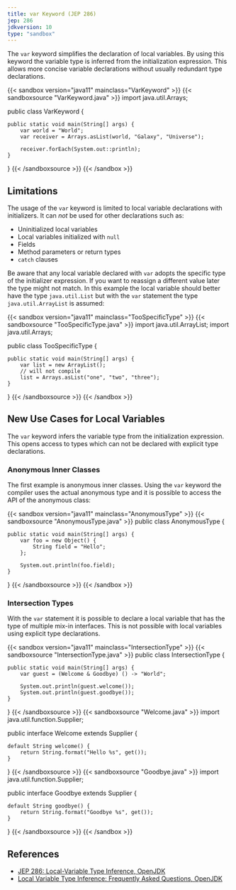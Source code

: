 ```yaml
---
title: var Keyword (JEP 286)
jep: 286
jdkversion: 10
type: "sandbox"
---
```


The `var` keyword simplifies the declaration of local variables. By using this
keyword the variable type is inferred from the initialization expression. This
allows more concise variable declarations without usually redundant type
declarations.

{{< sandbox version="java11" mainclass="VarKeyword" >}}
{{< sandboxsource "VarKeyword.java" >}}
import java.util.Arrays;

public class VarKeyword {

    public static void main(String[] args) {
        var world = "World";
        var receiver = Arrays.asList(world, "Galaxy", "Universe");

        receiver.forEach(System.out::println);
    }

}
{{< /sandboxsource >}}
{{< /sandbox >}}

## Limitations

The usage of the `var` keyword is limited to local variable declarations with
initializers. It can *not* be used for other declarations such as:

* Uninitialized local variables
* Local variables initialized with `null`
* Fields
* Method parameters or return types
* `catch` clauses

Be aware that any local variable declared with `var` adopts the specific type of
the initializer expression. If you want to reassign a different value later the
type might not match. In this example the local variable should better have the
type `java.util.List` but with the `var` statement the type `java.util.ArrayList` is
assumed:

{{< sandbox version="java11" mainclass="TooSpecificType" >}}
{{< sandboxsource "TooSpecificType.java" >}}
import java.util.ArrayList;
import java.util.Arrays;

public class TooSpecificType {

    public static void main(String[] args) {
        var list = new ArrayList();
        // will not compile
        list = Arrays.asList("one", "two", "three");
    }

}
{{< /sandboxsource >}}
{{< /sandbox >}}

## New Use Cases for Local Variables

The `var` keyword infers the variable type from the initialization expression.
This opens access to types which can not be declared with explicit type
declarations.

### Anonymous Inner Classes

The first example is anonymous inner classes. Using the `var` keyword the
compiler uses the actual anonymous type and it is possible to access the API
of the anonymous class:

{{< sandbox version="java11" mainclass="AnonymousType" >}}
{{< sandboxsource "AnonymousType.java" >}}
public class AnonymousType {

    public static void main(String[] args) {
        var foo = new Object() {
            String field = "Hello";
        };

        System.out.println(foo.field);
    }

}
{{< /sandboxsource >}}
{{< /sandbox >}}

### Intersection Types

With the `var` statement it is possible to declare a local variable that has the
type of multiple mix-in interfaces. This is not possible with local variables
using explicit type declarations.

{{< sandbox version="java11" mainclass="IntersectionType" >}}
{{< sandboxsource "IntersectionType.java" >}}
public class IntersectionType {

    public static void main(String[] args) {
        var guest = (Welcome & Goodbye) () -> "World";

        System.out.println(guest.welcome());
        System.out.println(guest.goodbye());
    }

}
{{< /sandboxsource >}}
{{< sandboxsource "Welcome.java" >}}
import java.util.function.Supplier;

public interface Welcome extends Supplier<String> {

    default String welcome() {
        return String.format("Hello %s", get());
    }

}
{{< /sandboxsource >}}
{{< sandboxsource "Goodbye.java" >}}
import java.util.function.Supplier;

public interface Goodbye extends Supplier<String> {

    default String goodbye() {
        return String.format("Goodbye %s", get());
    }

}
{{< /sandboxsource >}}
{{< /sandbox >}}

## References

* [JEP 286: Local-Variable Type Inference, OpenJDK](http://openjdk.java.net/jeps/286)
* [Local Variable Type Inference: Frequently Asked Questions, OpenJDK](https://openjdk.java.net/projects/amber/LVTIFAQ.html)
